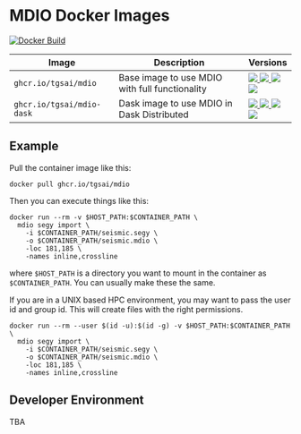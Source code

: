 # MDIO Docker Images

[![Docker Build](https://github.com/TGSAI/mdio-docker/actions/workflows/build.yml/badge.svg)](https://github.com/TGSAI/mdio-docker/actions/workflows/build.yml)

| Image                     | Description                                    | Versions                                                                                                                                                                                        |
|---------------------------|------------------------------------------------|-------------------------------------------------------------------------------------------------------------------------------------------------------------------------------------------------|
| `ghcr.io/tgsai/mdio`      | Base image to use MDIO with full functionality | [![][tgsai-mdio-py38-release] ![][tgsai-mdio-release] ![][tgsai-mdio-latest] <br /> ![][tgsai-mdio-py39-release]](https://github.com/tgsai/mdio-docker/pkgs/container/mdio-dask)                |
| `ghcr.io/tgsai/mdio-dask` | Dask image to use MDIO in Dask Distributed     | [![][tgsai-mdio-dask-py38-release] ![][tgsai-mdio-release] ![][tgsai-mdio-dask-latest] <br /> ![][tgsai-mdio-dask-py39-release]](https://github.com/tgsai/mdio-docker/pkgs/container/mdio-dask) |

[tgsai-mdio-latest]: https://img.shields.io/badge/ghcr.io%2Ftgsai%2Fmdio-latest-purple
[tgsai-mdio-release]: https://img.shields.io/badge/ghcr.io%2Ftgsai%2Fmdio-0.2.9-purple
[tgsai-mdio-py38-release]: https://img.shields.io/badge/ghcr.io%2Ftgsai%2Fmdio-0.2.9--py3.8-purple
[tgsai-mdio-py39-release]: https://img.shields.io/badge/ghcr.io%2Ftgsai%2Fmdio-0.2.9--py3.9-purple

[tgsai-mdio-dask-latest]: https://img.shields.io/badge/ghcr.io%2Ftgsai%2Fmdio-latest-purple
[tgsai-mdio-dask-release]: https://img.shields.io/badge/ghcr.io%2Ftgsai%2Fmdio-0.2.9-purple
[tgsai-mdio-dask-py38-release]: https://img.shields.io/badge/ghcr.io%2Ftgsai%2Fmdio-0.2.9--py3.8-purple
[tgsai-mdio-dask-py39-release]: https://img.shields.io/badge/ghcr.io%2Ftgsai%2Fmdio-0.2.9--py3.9-purple

## Example

Pull the container image like this:

```shell
docker pull ghcr.io/tgsai/mdio
```

Then you can execute things like this:
```shell
docker run --rm -v $HOST_PATH:$CONTAINER_PATH \
  mdio segy import \
    -i $CONTAINER_PATH/seismic.segy \
    -o $CONTAINER_PATH/seismic.mdio \
    -loc 181,185 \
    -names inline,crossline
```
where `$HOST_PATH` is a directory you want to mount in the container as 
`$CONTAINER_PATH`. You can usually make these the same.

If you are in a UNIX based HPC environment, you may want to pass the user id
and group id. This will create files with the right permissions.
```shell
docker run --rm --user $(id -u):$(id -g) -v $HOST_PATH:$CONTAINER_PATH \
  mdio segy import \
    -i $CONTAINER_PATH/seismic.segy \
    -o $CONTAINER_PATH/seismic.mdio \
    -loc 181,185 \
    -names inline,crossline
```

## Developer Environment

TBA
